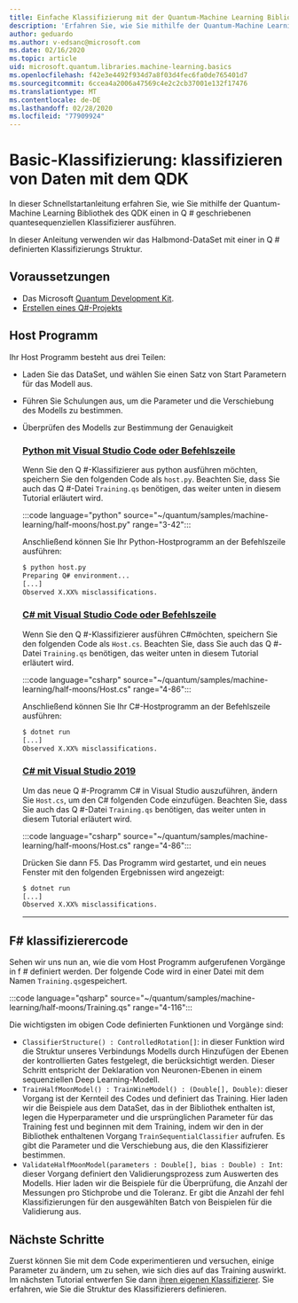 ```yaml
---
title: Einfache Klassifizierung mit der Quantum-Machine Learning Bibliothek
description: 'Erfahren Sie, wie Sie mithilfe der Quantum-Machine Learning Bibliothek von Microsoft QDK einen in Q # geschriebenen Quantum-Klassifizierer ausführen.'
author: geduardo
ms.author: v-edsanc@microsoft.com
ms.date: 02/16/2020
ms.topic: article
uid: microsoft.quantum.libraries.machine-learning.basics
ms.openlocfilehash: f42e3e4492f934d7a8f03d4fec6fa0de765401d7
ms.sourcegitcommit: 6ccea4a2006a47569c4e2c2cb37001e132f17476
ms.translationtype: MT
ms.contentlocale: de-DE
ms.lasthandoff: 02/28/2020
ms.locfileid: "77909924"
---
```

# <a name="basic-classification-classify-data-with-the-qdk"></a>Basic-Klassifizierung: klassifizieren von Daten mit dem QDK

In dieser Schnellstartanleitung erfahren Sie, wie Sie mithilfe der Quantum-Machine Learning Bibliothek des QDK einen in Q # geschriebenen quantesequenziellen Klassifizierer ausführen. 

In dieser Anleitung verwenden wir das Halbmond-DataSet mit einer in Q # definierten Klassifizierungs Struktur.

## <a name="prerequisites"></a>Voraussetzungen

- Das Microsoft [Quantum Development Kit](xref:microsoft.quantum.install).
- [Erstellen eines Q#-Projekts](xref:microsoft.quantum.howto.createproject)

## <a name="host-program"></a>Host Programm

Ihr Host Programm besteht aus drei Teilen:

- Laden Sie das DataSet, und wählen Sie einen Satz von Start Parametern für das Modell aus.
- Führen Sie Schulungen aus, um die Parameter und die Verschiebung des Modells zu bestimmen.
- Überprüfen des Modells zur Bestimmung der Genauigkeit

    ### <a name="python-with-visual-studio-code-or-the-command-line"></a>[Python mit Visual Studio Code oder Befehlszeile](#tab/tabid-python)

    Wenn Sie den Q #-Klassifizierer aus python ausführen möchten, speichern Sie den folgenden Code als `host.py`. Beachten Sie, dass Sie auch das Q #-Datei `Training.qs` benötigen, das weiter unten in diesem Tutorial erläutert wird.

    :::code language="python" source="~/quantum/samples/machine-learning/half-moons/host.py" range="3-42":::

    Anschließend können Sie Ihr Python-Hostprogramm an der Befehlszeile ausführen:

    ```bash
    $ python host.py
    Preparing Q# environment...
    [...]
    Observed X.XX% misclassifications.
    ```

    ### <a name="c-with-visual-studio-code-or-the-command-line"></a>[C# mit Visual Studio Code oder Befehlszeile](#tab/tabid-csharp)

    Wenn Sie den Q #-Klassifizierer ausführen C#möchten, speichern Sie den folgenden Code als `Host.cs`. Beachten Sie, dass Sie auch das Q #-Datei `Training.qs` benötigen, das weiter unten in diesem Tutorial erläutert wird.

    :::code language="csharp" source="~/quantum/samples/machine-learning/half-moons/Host.cs" range="4-86":::

    Anschließend können Sie Ihr C#-Hostprogramm an der Befehlszeile ausführen:

    ```bash
    $ dotnet run
    [...]
    Observed X.XX% misclassifications.
    ```

    ### <a name="c-with-visual-studio-2019"></a>[C# mit Visual Studio 2019](#tab/tabid-vs2019)

    Um das neue Q #-Programm C# in Visual Studio auszuführen, ändern Sie `Host.cs`, um den C# folgenden Code einzufügen. Beachten Sie, dass Sie auch das Q #-Datei `Training.qs` benötigen, das weiter unten in diesem Tutorial erläutert wird.

    :::code language="csharp" source="~/quantum/samples/machine-learning/half-moons/Host.cs" range="4-86":::

    Drücken Sie dann F5. Das Programm wird gestartet, und ein neues Fenster mit den folgenden Ergebnissen wird angezeigt: 

    ```bash
    $ dotnet run
    [...]
    Observed X.XX% misclassifications.
    ```
    ***

## <a name="q-classifier-code"></a>F\# klassifizierercode

Sehen wir uns nun an, wie die vom Host Programm aufgerufenen Vorgänge in f # definiert werden.
Der folgende Code wird in einer Datei mit dem Namen `Training.qs`gespeichert.

:::code language="qsharp" source="~/quantum/samples/machine-learning/half-moons/Training.qs" range="4-116":::

Die wichtigsten im obigen Code definierten Funktionen und Vorgänge sind:

- `ClassifierStructure() : ControlledRotation[]`: in dieser Funktion wird die Struktur unseres Verbindungs Modells durch Hinzufügen der Ebenen der kontrollierten Gates festgelegt, die berücksichtigt werden. Dieser Schritt entspricht der Deklaration von Neuronen-Ebenen in einem sequenziellen Deep Learning-Modell.
- `TrainHalfMoonModel() : TrainWineModel() : (Double[], Double)`: dieser Vorgang ist der Kernteil des Codes und definiert das Training. Hier laden wir die Beispiele aus dem DataSet, das in der Bibliothek enthalten ist, legen die Hyperparameter und die ursprünglichen Parameter für das Training fest und beginnen mit dem Training, indem wir den in der Bibliothek enthaltenen Vorgang `TrainSequentialClassifier` aufrufen. Es gibt die Parameter und die Verschiebung aus, die den Klassifizierer bestimmen.
- `ValidateHalfMoonModel(parameters : Double[], bias : Double) : Int`: dieser Vorgang definiert den Validierungsprozess zum Auswerten des Modells. Hier laden wir die Beispiele für die Überprüfung, die Anzahl der Messungen pro Stichprobe und die Toleranz. Er gibt die Anzahl der fehl Klassifizierungen für den ausgewählten Batch von Beispielen für die Validierung aus.

## <a name="next-steps"></a>Nächste Schritte

Zuerst können Sie mit dem Code experimentieren und versuchen, einige Parameter zu ändern, um zu sehen, wie sich dies auf das Training auswirkt. Im nächsten Tutorial entwerfen Sie dann [ihren eigenen Klassifizierer](xref:microsoft.quantum.libraries.machine-learning.design). Sie erfahren, wie Sie die Struktur des Klassifizierers definieren.
